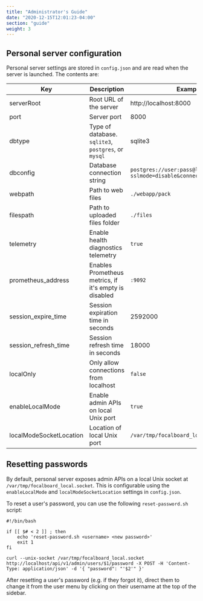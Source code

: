 ```yaml
---
title: "Administrator's Guide"
date: "2020-12-15T12:01:23-04:00"
section: "guide"
weight: 3
---
```


## Personal server configuration

Personal server settings are stored in `config.json` and are read when the server is launched. The contents are:

| Key      | Description | Example |
|----------|-------------|---------|
| serverRoot    | Root URL of the server        | http://localhost:8000
| port          | Server port                   | 8000
| dbtype        | Type of database. `sqlite3`, `postgres`, or `mysql` | sqlite3
| dbconfig      | Database connection string    | `postgres://user:pass@localhost/boards?sslmode=disable&connect_timeout=10`
| webpath       | Path to web files             | `./webapp/pack`
| filespath     | Path to uploaded files folder | `./files`
| telemetry     | Enable health diagnostics telemetry | `true`
| prometheus_address | Enables Prometheus metrics, if it's empty is disabled | `:9092`
| session_expire_time | Session expiration time in seconds | 2592000
| session_refresh_time | Session refresh time in seconds   | 18000
| localOnly | Only allow connections from localhost        | `false`
| enableLocalMode | Enable admin APIs on local Unix port   | `true`
| localModeSocketLocation | Location of local Unix port    | `/var/tmp/focalboard_local.socket`

## Resetting passwords

By default, personal server exposes admin APIs on a local Unix socket at `/var/tmp/focalboard_local.socket`. This is configurable using the `enableLocalMode` and `localModeSocketLocation` settings in `config.json`.

To reset a user's password, you can use the following `reset-password.sh` script:

```
#!/bin/bash

if [[ $# < 2 ]] ; then
    echo 'reset-password.sh <username> <new password>'
    exit 1
fi

curl --unix-socket /var/tmp/focalboard_local.socket http://localhost/api/v1/admin/users/$1/password -X POST -H 'Content-Type: application/json' -d '{ "password": "'$2'" }'
```

After resetting a user's password (e.g. if they forgot it), direct them to change it from the user menu by clicking on their username at the top of the sidebar.
